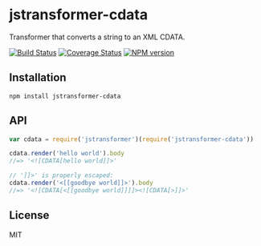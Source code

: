 # jstransformer-cdata

Transformer that converts a string to an XML CDATA.

[![Build Status](https://img.shields.io/travis/jstransformers/jstransformer-cdata/master.svg)](https://travis-ci.org/jstransformers/jstransformer-cdata)
[![Coverage Status](https://img.shields.io/coveralls/jstransformers/jstransformer-cdata/master.svg)](https://coveralls.io/r/jstransformers/jstransformer-cdata?branch=master)
[![NPM version](https://img.shields.io/npm/v/jstransformer-cdata.svg)](https://www.npmjs.org/package/jstransformer-cdata)

## Installation

    npm install jstransformer-cdata

## API

```js
var cdata = require('jstransformer')(require('jstransformer-cdata'))

cdata.render('hello world').body
//=> '<![CDATA[hello world]]>'

// ']]>' is properly escaped:
cdata.render('<[[goodbye world]]>').body
//=> '<![CDATA[<[[goodbye world]]]]><![CDATA[>]]>'
```

## License

MIT
